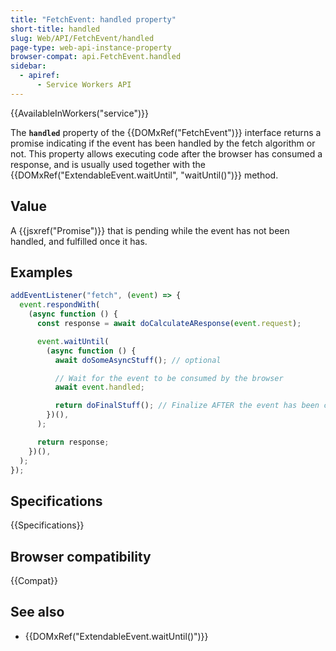 ```yaml
---
title: "FetchEvent: handled property"
short-title: handled
slug: Web/API/FetchEvent/handled
page-type: web-api-instance-property
browser-compat: api.FetchEvent.handled
sidebar:
  - apiref:
      - Service Workers API
---
```


{{AvailableInWorkers("service")}}

The **`handled`** property of the {{DOMxRef("FetchEvent")}} interface returns a promise indicating if the event has been handled by the fetch algorithm or not. This property allows executing code after the browser has consumed a response, and is usually used together with the {{DOMxRef("ExtendableEvent.waitUntil", "waitUntil()")}} method.

## Value

A {{jsxref("Promise")}} that is pending while the event has not been handled, and fulfilled once it has.

## Examples

```js
addEventListener("fetch", (event) => {
  event.respondWith(
    (async function () {
      const response = await doCalculateAResponse(event.request);

      event.waitUntil(
        (async function () {
          await doSomeAsyncStuff(); // optional

          // Wait for the event to be consumed by the browser
          await event.handled;

          return doFinalStuff(); // Finalize AFTER the event has been consumed
        })(),
      );

      return response;
    })(),
  );
});
```

## Specifications

{{Specifications}}

## Browser compatibility

{{Compat}}

## See also

- {{DOMxRef("ExtendableEvent.waitUntil()")}}
